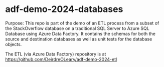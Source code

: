 # adf-demo-2024-databases

Purpose: This repo is part of the demo of an ETL process from a subset of the StackOverflow database on a traditional SQL Server to Azure SQL Database using Azure Data Factory. It contains the schemas for both the source and destination databases as well as unit tests for the database objects.

The ETL (via Azure Data Factory) repository is at https://github.com/DeirdreOLeary/adf-demo-2024-etl
